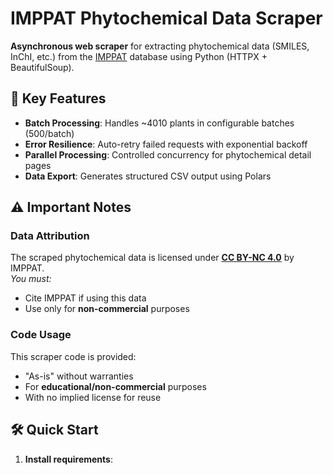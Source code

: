 # IMPPAT Phytochemical Data Scraper

**Asynchronous web scraper** for extracting phytochemical data (SMILES, InChI, etc.) from the [IMPPAT](https://cb.imsc.res.in/imppat/) database using Python (HTTPX + BeautifulSoup).

## 🌟 Key Features
- **Batch Processing**: Handles ~4010 plants in configurable batches (500/batch)
- **Error Resilience**: Auto-retry failed requests with exponential backoff
- **Parallel Processing**: Controlled concurrency for phytochemical detail pages
- **Data Export**: Generates structured CSV output using Polars

## ⚠️ Important Notes
### Data Attribution
The scraped phytochemical data is licensed under **[CC BY-NC 4.0](https://creativecommons.org/licenses/by-nc/4.0/)** by IMPPAT.  
*You must:*  
- Cite IMPPAT if using this data  
- Use only for **non-commercial** purposes  

### Code Usage
This scraper code is provided:
- "As-is" without warranties  
- For **educational/non-commercial** purposes  
- With no implied license for reuse  

## 🛠️ Quick Start
1. **Install requirements**:



